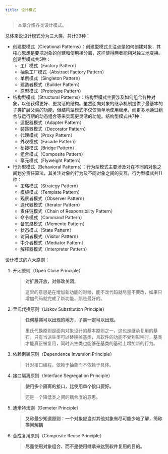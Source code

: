 ```yaml
---
title: 设计模式
---
```


> 本章介绍各类设计模式。

总体来说设计模式分为三大类，共计23种：

- 创建型模式（Creational Patterns）：创建型模式关注点是如何创建对象，其核心思想是要把对象的创建和使用相分离，这样使得两者能相对独立地变换。创建型模式共5种：
    - 工厂模式（Factory Pattern）
    - 抽象工厂模式（Abstract Factory Pattern）
    - 单例模式（Singleton Pattern）
    - 建造者模式（Builder Pattern）
    - 原型模式（Prototype Pattern）
- 结构型模式（Structural Patterns）：结构型模式主要涉及如何组合各种对象，以便获得更好、更灵活的结构。虽然面向对象的继承机制提供了最基本的子类扩展父类的功能，但结构型模式不仅仅简单地使用继承，而更多地通过组合与运行期的动态组合等来实现更灵活的功能。结构型模式共7种：
    - 适配器模式（Adapter Pattern）
    - 装饰器模式（Decorator Pattern）
    - 代理模式（Proxy Pattern）
    - 外观模式（Facade Pattern）
    - 桥接模式（Bridge Pattern）
    - 组合模式（Composite Pattern）
    - 享元模式（Flyweight Pattern）
- 行为型模式（Behavioral Patterns）：行为型模式主要涉及对在不同的对象之间划分责任算法，其关注对象的行为及不同对象之间的交互。行为型模式共11种：
    - 策略模式（Strategy Pattern）
    - 模板模式（Template Pattern）
    - 观察者模式（Observer Pattern）
    - 迭代器模式（Iterator Pattern）
    - 责任链模式（Chain of Responsibility Pattern）
    - 命令模式（Command Pattern）
    - 备忘录模式（Memento Pattern）
    - 状态模式（State Pattern）
    - 访问者模式（Visitor Pattern）
    - 中介者模式（Mediator Pattern）
    - 解释器模式（Interpreter Pattern）

设计模式的六大原则：

1. 开闭原则（Open Close Principle）

    > **对扩展开放，对修改关闭**。
    >
    > 这里的意思是在增加新功能的时候，能不改代码就尽量不要改，如果只增加代码就完成了新功能，那是最好的。

2. 里氏代换原则（Liskov Substitution Principle）

    >  **任何基类可以出现的地方，子类一定可以出现。**
    >
    > 里氏代换原则是面向对象设计的基本原则之一，这也是继承复用的基石，只有当派生类可以替换掉基类，且软件的功能不受到影响时，基类才能真正被复用，同时派生类也能够在基类的基础上增加新的行为。

3. 依赖倒转原则（Dependence Inversion Principle）

    > 针对接口编程，依赖于抽象而不依赖于具体。

4. 接口隔离原则（Interface Segregation Principle）

    > **使用多个隔离的接口，比使用单个接口要好。**
    >
    > 还是一个降低类之间的耦合度的意思。

5. 迪米特法则（Demeter Principle）

    > **又称最少知道原则：一个对象应当对其他对象有尽可能少地了解，简称类间解耦**

6. 合成复用原则（Composite Reuse Principle）

    > **尽量使用对象组合、而不是使用继承来达到软件复用的目的。**

